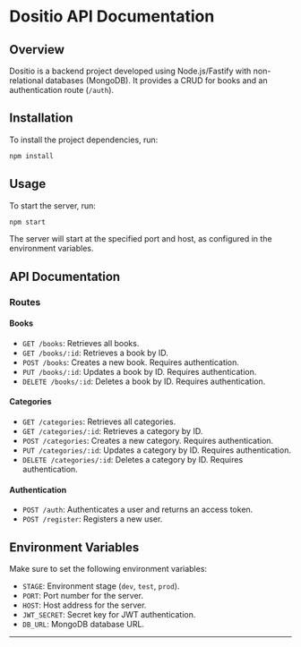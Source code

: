 # Dositio API Documentation

## Overview

Dositio is a backend project developed using Node.js/Fastify with non-relational databases (MongoDB). It provides a CRUD for books and an authentication route (`/auth`). 

## Installation

To install the project dependencies, run:

```bash
npm install
```

## Usage

To start the server, run:

```bash
npm start
```

The server will start at the specified port and host, as configured in the environment variables.

## API Documentation

### Routes

#### Books

- `GET /books`: Retrieves all books.
- `GET /books/:id`: Retrieves a book by ID.
- `POST /books`: Creates a new book. Requires authentication.
- `PUT /books/:id`: Updates a book by ID. Requires authentication.
- `DELETE /books/:id`: Deletes a book by ID. Requires authentication.

#### Categories

- `GET /categories`: Retrieves all categories.
- `GET /categories/:id`: Retrieves a category by ID.
- `POST /categories`: Creates a new category. Requires authentication.
- `PUT /categories/:id`: Updates a category by ID. Requires authentication.
- `DELETE /categories/:id`: Deletes a category by ID. Requires authentication.

#### Authentication

- `POST /auth`: Authenticates a user and returns an access token.
- `POST /register`: Registers a new user.

## Environment Variables

Make sure to set the following environment variables:

- `STAGE`: Environment stage (`dev`, `test`, `prod`).
- `PORT`: Port number for the server.
- `HOST`: Host address for the server.
- `JWT_SECRET`: Secret key for JWT authentication.
- `DB_URL`: MongoDB database URL.

---